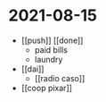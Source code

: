 # 2021-08-15

- [[push]] [[done]]
  - paid bills
  - laundry
- [[dai]]
  - [[radio caso]]
- [[coop pixar]]